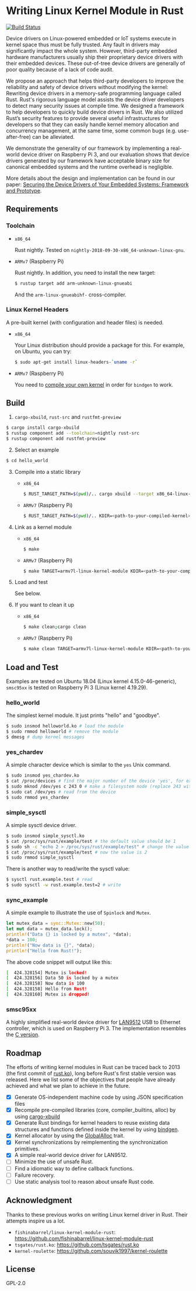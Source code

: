 # Writing Linux Kernel Module in Rust
[![Build Status](https://travis-ci.com/lizhuohua/linux-kernel-module-rust.svg?token=gQ3MGp1DXsVespCpQBDg&branch=master)](https://travis-ci.com/lizhuohua/linux-kernel-module-rust)

Device drivers on Linux-powered embedded or IoT systems execute in kernel
space thus must be fully trusted. Any fault in drivers may significantly
impact the whole system. However, third-party embedded hardware manufacturers
usually ship their proprietary device drivers with their embedded devices.
These out-of-tree device drivers are generally of poor quality because of a
lack of code audit.

We propose an approach that helps third-party developers to improve the
reliability and safety of device drivers without modifying the kernel:
Rewriting device drivers in a memory-safe programming language called Rust.
Rust's rigorous language model assists the device driver developers to detect
many security issues at compile time. We designed a framework to help
developers to quickly build device drivers in Rust. We also utilized Rust’s
security features to provide several useful infrastructures for developers so
that they can easily handle kernel memory allocation and concurrency
management, at the same time, some common bugs (e.g. use-after-free) can be
alleviated.

We demonstrate the generality of our framework by implementing a real-world
device driver on Raspberry Pi 3, and our evaluation shows that device drivers
generated by our framework have acceptable binary size for canonical embedded
systems and the runtime overhead is negligible.

More details about the design and implementation can be found in our paper: 
[Securing the Device Drivers of Your Embedded Systems: Framework and
Prototype](https://mssun.me/assets/ares19securing.pdf).

## Requirements

### Toolchain

* `x86_64`

    Rust nightly. Tested on `nightly-2018-09-30-x86_64-unknown-linux-gnu`.

* `ARMv7` (Raspberry Pi)

    Rust nightly. In addition,  you need to install the new target:
    ```bash
    $ rustup target add arm-unknown-linux-gnueabi
    ```
    And the `arm-linux-gnueabihf-` cross-compiler.

### Linux Kernel Headers

A pre-built kernel (with configuration and header files) is needed.

* `x86_64`

    Your Linux distribution should provide a package for this. For example, on Ubuntu, you can try:
    ```bash
    $ sudo apt-get install linux-headers-`uname -r`
    ```

* `ARMv7` (Raspberry Pi)

    You need to [compile your own kernel](https://www.raspberrypi.org/documentation/linux/kernel/building.md) in order for `bindgen` to work.

## Build

1. `cargo-xbuild`, `rust-src` and `rustfmt-preview`
```bash
$ cargo install cargo-xbuild
$ rustup component add --toolchain=nightly rust-src
$ rustup component add rustfmt-preview
```
2. Select an example
```bash
$ cd hello_world
```
3. Compile into a static library
    * `x86_64`
        ```bash
        $ RUST_TARGET_PATH=$(pwd)/.. cargo xbuild --target x86_64-linux-kernel-module
        ```
    * `ARMv7` (Raspberry Pi)
        ```bash
        $ RUST_TARGET_PATH=$(pwd)/.. KDIR=<path-to-your-compiled-kernel> cargo xbuild --target armv7l-linux-kernel-module
        ```
4. Link as a kernel module
    * `x86_64`
        ```bash
        $ make
        ```
    * `ARMv7` (Raspberry Pi)
        ```bash
        $ make TARGET=armv7l-linux-kernel-module KDIR=<path-to-your-compiled-kernel> CROSS=arm-linux-gnueabihf-
        ```
5. Load and test

    See below.
6. If you want to clean it up
    * `x86_64`
        ```bash
        $ make clean;cargo clean
        ```
    * `ARMv7` (Raspberry Pi)
        ```bash
        $ make clean TARGET=armv7l-linux-kernel-module KDIR=<path-to-your-compiled-kernel> CROSS=arm-linux-gnueabihf-;cargo clean
        ```

## Load and Test
Examples are tested on Ubuntu 18.04 (Linux kernel 4.15.0-46-generic), `smsc95xx` is tested on Raspberry Pi 3 (Linux kernel 4.19.29).

### hello_world
The simplest kernel module. It just prints "hello" and "goodbye".
```bash
$ sudo insmod helloworld.ko # load the module
$ sudo rmmod helloworld # remove the module
$ dmesg # dump kernel messages
```

### yes_chardev
A simple character device which is similar to the `yes` Unix command.
```bash
$ sudo insmod yes_chardev.ko
$ cat /proc/devices # find the major number of the device 'yes', for example, 243
$ sudo mknod /dev/yes c 243 0 # make a filesystem node (replace 243 with your own major number)
$ sudo cat /dev/yes # read from the device
$ sudo rmmod yes_chardev
```

### simple_sysctl
A simple sysctl device driver.
```bash
$ sudo insmod simple_sysctl.ko
$ cat /proc/sys/rust/example/test # the default value should be 1
$ sudo sh -c "echo 2 > /proc/sys/rust/example/test" # change the value
$ cat /proc/sys/rust/example/test # now the value is 2
$ sudo rmmod simple_sysctl
```
There is another way to read/write the sysctl value:
```bash
$ sysctl rust.example.test # read
$ sudo sysctl -w rust.example.test=2 # write
```

### sync_example
A simple example to illustrate the use of `Spinlock` and `Mutex`.
```rust
let mutex_data = sync::Mutex::new(50);
let mut data = mutex_data.lock();
println!("Data {} is locked by a mutex", *data);
*data = 100;
println!("Now data is {}", *data);
println!("Hello from Rust!");
```
The above code snippet will output like this:
```bash
[  424.328154] Mutex is locked!
[  424.328156] Data 50 is locked by a mutex
[  424.328158] Now data is 100
[  424.328158] Hello from Rust!
[  424.328160] Mutex is dropped!
```

### smsc95xx
A highly simplified real-world device driver for [LAN9512](https://www.microchip.com/datasheet/LAN9512) USB to Ethernet controller, which is used on Raspberry Pi 3. The implementation resembles the [C version](https://github.com/torvalds/linux/blob/master/drivers/net/usb/smsc95xx.c).

## Roadmap
The efforts of writing kernel modules in Rust can be traced back to 2013 (the first commit of [rust.ko](https://github.com/tsgates/rust.ko)), long before Rust's first stable version was released. Here we list some of the objectives that people have already achieved and what we plan to achieve in the future.
- [x] Generate OS-independent machine code by using JSON specification files
- [x] Recompile pre-compiled libraries (core, compiler_builtins, alloc) by using [cargo-xbuild](https://github.com/rust-osdev/cargo-xbuild)
- [x] Generate Rust bindings for kernel headers to reuse existing data structures and functions defined inside the kernel by using [bindgen](https://github.com/rust-lang/rust-bindgen).
- [x] Kernel allocator by using the [GlobalAlloc](https://doc.rust-lang.org/core/alloc/trait.GlobalAlloc.html) trait.
- [x] Kernel synchronizations by reimplementing the synchronization primitives.
- [x] A simple real-world device driver for LAN9512.
- [ ] Minimize the use of unsafe Rust.
- [ ] Find a idiomatic way to define callback functions.
- [ ] Failure recovery.
- [ ] Use static analysis tool to reason about unsafe Rust code.

## Acknowledgment

Thanks to these previous works on writing Linux kernel driver in Rust. Their attempts inspire us a lot.
  - `fishinabarrel/linux-kernel-module-rust`: https://github.com/fishinabarrel/linux-kernel-module-rust
  - `tsgates/rust.ko`: https://github.com/tsgates/rust.ko
  - `kernel-roulette`: https://github.com/souvik1997/kernel-roulette

## License

GPL-2.0
